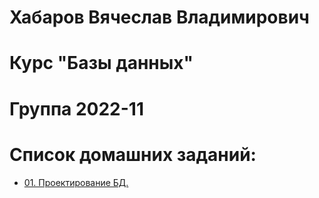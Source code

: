 # Хабаров Вячеслав Владимирович
# Курс "Базы данных"
# Группа 2022-11
# Список домашних заданий:
- [01. Проектирование БД.](https://github.com/ghost-83/RDBMS/tree/main/homework-1)